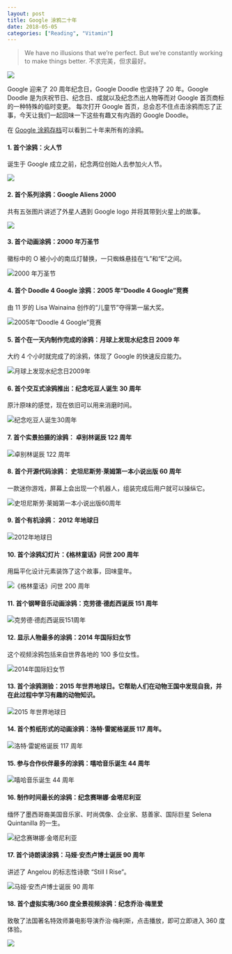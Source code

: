 ```yaml
---
layout: post
title: Google 涂鸦二十年
date: 2018-05-05
categories: ["Reading", "Vitamin"]
---
```


> We have no illusions that we’re perfect. But we’re constantly working to make things better. 不求完美，但求最好。

![](https://www.google.com/logos/doodles/2018/googles-20th-birthday-6342583134453760-2xa.gif)

Google 迎来了 20 周年纪念日，Google Doodle 也坚持了 20 年。Google Doodle 是为庆祝节日、纪念日、成就以及纪念杰出人物等而对 Google 首页商标的一种特殊的临时变更。
每次打开 Google 首页，总会忍不住点击涂鸦而忘了正事，今天让我们一起回味一下这些有趣又有内涵的 Google Doodle。

在 [Google 涂鸦存档](https://www.google.com/doodles#archive)可以看到二十年来所有的涂鸦。

#### 1. 首个涂鸦：火人节

诞生于 Google 成立之前，纪念两位创始人去参加火人节。

![](https://lh3.googleusercontent.com/xgFQmaqRyM53vsMDUWcx3_IZlvM2mPB4zHEc8WROZYl_2SEL_LZRjWIETW4l4ywc_O9m4WB-CHguH8p8_75K1_HlsCE_Om4HQ6-SOBk=s660)

#### 2. 首个系列涂鸦：Google Aliens 2000

共有五张图片讲述了外星人遇到 Google logo 并将其带到火星上的故事。

![](https://www.google.com/logos/2000/doodle_alien1.gif)

#### 3. 首个动画涂鸦：2000 年万圣节

徽标中的 O 被小小的南瓜灯替换，一只蜘蛛悬挂在“L”和“E”之间。

![2000 年万圣节](https://www.google.com/logos/2000/halloween_loop.gif)

#### 4. 首个 Doodle 4 Google 涂鸦：2005 年“Doodle 4 Google”竞赛

由 11 岁的 Lisa Wainaina 创作的“儿童节”夺得第一届大奖。

![2005年“Doodle 4 Google”竞赛](https://lh3.googleusercontent.com/0me3vTVegcxdIEFSfvaNOLf--BKGbjOPhWKF-kQsI9jsiW_Ud70m_5MH-lIssXOtlc2drgOlckzlAcvvmzkKmrugsckf0xeFvICxA-qV=s660)

#### 5. 首个在一天内制作完成的涂鸦：月球上发现水纪念日 2009 年

大约 4 个小时就完成了的涂鸦，体现了 Google 的快速反应能力。

![月球上发现水纪念日2009年](https://lh3.googleusercontent.com/ZUMt7sn_FTLfvRK-B4XHK46Zyxv4kaj4O60tVXVMAg2m8Ohj0CdfinbEUmkwzaGmUE8V0jmKXHxSOvegEk3M3urVLsEbAzzmpwj-kDs=s660)

#### 6. 首个交互式涂鸦推出：纪念吃豆人诞生 30 周年

原汁原味的感觉，现在依旧可以用来消磨时间。

![纪念吃豆人诞生30周年](https://lh3.googleusercontent.com/H8hhcUas7f9Pi4aMLTQfSTVk1wwE1d_SPYYGldXn9S8GARJis2ED4EpnIfXzfBhTP8KZM64bFnmgowpU3Ct7b7OznwcRakNOM3mB2KRr=s660)

#### 7. 首个实景拍摄的涂鸦： 卓别林诞辰 122 周年

![卓别林诞辰 122 周年](https://lh3.googleusercontent.com/W0CWtg9l7B9hUsZt-rBM6cVyImFCFdcXVt4h1zRHGgVGxmo_LwGZSTbljchxGS9dSeE-CTmBOQeBIKEqsOYK41LffqS5zfQFWXXl3zi3=s660)

#### 8. 首个开源代码涂鸦： 史坦尼斯劳·莱姆第一本小说出版 60 周年

一款迷你游戏，屏幕上会出现一个机器人，组装完成后用户就可以操纵它。

![史坦尼斯劳·莱姆第一本小说出版60周年](https://lh3.googleusercontent.com/iPL4v4hlU5nrMZCUl87jq-UmFj7hpNTXxQgmLF1jqc8bZlqM3DQa08iYW1tuUB7vadpaDeMSUap8CpXtE5InQzgg0u3lfBfriVMCGkA=s660)

#### 9. 首个有机涂鸦： 2012 年地球日

![2012年地球日](https://www.google.com/logos/2012/earthday12-hp.jpg)

#### 10. 首个涂鸦幻灯片：《格林童话》问世 200 周年

用扁平化设计元素装饰了这个故事，回味童年。

![《格林童话》问世 200 周年](https://lh3.googleusercontent.com/b0Vgpk0RWa0b612ihmd_aLnCSlcW68wwWfFOM_miGpk24OYQI_IRbuHxd2aK_ESsFf_gjM2w74X4ryL6pcdUwNdltwaCCurou-yejDqx=s660)

#### 11. 首个钢琴音乐动画涂鸦：克劳德·德彪西诞辰 151 周年

![克劳德·德彪西诞辰151周年](https://lh3.googleusercontent.com/S878uYfwajDDAICw9JJRFAjJ-m2WCZNddATruw78-X3tgngRBGRAz-MN-WCKuimwoMcemoM1fpcAAFXktxpueTIeBmgZI6R-DpeK-G0T=s660)

#### 12. 显示人物最多的涂鸦：2014 年国际妇女节

这个视频涂鸦包括来自世界各地的 100 多位女性。

![2014年国际妇女节](https://lh3.googleusercontent.com/gb_ZQiI9bTAfg2LPkmALLtDVMITgjrV93Ig4ST-DsZnOz5d2L0F94aOgqQKOSbecP05aLi2_rE4BDZvRiYFX8RQq0O7_zL-KZ5g0JHR_OA=s660)

#### 13. 首个涂鸦测验：2015 年世界地球日。它帮助人们在动物王国中发现自我，并在此过程中学习有趣的动物知识。

![2015 年世界地球日](https://lh3.googleusercontent.com/WVM_5WNqobMKZlb7DQvarPWYUy3Fn-FwH_QGcNL6mcJ45kooaVdkCFvabgUT5h4_aV2SXJi0ArdcnuGvr6L2fjloOpvC_4E6rZ7avc9Tvw=s660)

#### 14. 首个剪纸形式的动画涂鸦：洛特·雷妮格诞辰 117 周年。

![洛特·雷妮格诞辰 117 周年](https://www.google.com/logos/doodles/2016/lotte-reinigers-117th-birthday-5079873255112704.2-hp2x.gif)

#### 15. 参与合作伙伴最多的涂鸦：嘻哈音乐诞生 44 周年

![嘻哈音乐诞生 44 周年](https://www.google.com/logos/doodles/2017/44th-anniversary-of-the-birth-of-hip-hop-5102114591211520.3-2xa.gif)

#### 16. 制作时间最长的涂鸦：纪念赛琳娜·金塔尼利亚

缅怀了墨西哥裔美国音乐家、时尚偶像、企业家、慈善家、国际巨星 Selena Quintanilla 的一生。

![纪念赛琳娜·金塔尼利亚](https://www.google.com/logos/doodles/2017/celebrating-selena-quintanilla-5675914974199808.2-2xa.gif)

#### 17. 首个诗朗读涂鸦：马娅·安杰卢博士诞辰 90 周年

讲述了 Angelou 的标志性诗歌 “Still I Rise”。

![马娅·安杰卢博士诞辰 90 周年](https://www.google.com/logos/doodles/2018/dr-maya-angelous-90th-birthday-5544539824586752.3-2xa.gif)

#### 18. 首个虚拟实境/360 度全景视频涂鸦：纪念乔治·梅里爱

致敬了法国著名特效师兼电影导演乔治·梅利斯，点击播放，即可立即进入 360 度体验。

![](https://www.google.com/logos/doodles/2018/celebrating-georges-melies-6256105201074176.3-2xa.gif)
